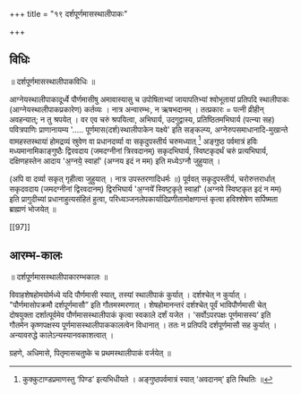+++
title = "१९ दर्शपूर्णमासस्थालीपाकः"

+++

## विधिः

॥ दर्शपूर्णमासस्थालीपाकविधिः ॥

आग्नेयस्थालीपाकादूर्ध्वे पौर्णमासीषु अमावास्यासु च उपोषिताभ्यां जायापतिभ्यां श्वोभूतायां प्रतिपदि स्थालीपाकः (आग्नेयस्थालीपाकप्रकारेण) कर्तव्यः । नात्र अन्वारम्भः, न ऋषभदानम् । तत्प्रकारः = पत्नी व्रीहीन् अवहन्यात्; न तु श्रपयेत् । वर एव चरुं श्रपयित्वा, अभिघार्य, उदगुद्वास्य, प्रतिष्ठितमभिघार्य (पत्न्या सह) पवित्रपाणिः प्राणानायम्य '..... पूर्णमास(दर्श)स्थालीपाकेन यक्ष्ये' इति सङ्कल्प्य, अग्नेरुपसमाधानादि-मुखान्ते वामहस्तस्थायां होमद्रव्यं स्रुवेण वा प्रधानदर्व्या वा सकृदुपस्तीर्य चरुमध्यात् [^1] अङ्गुष्ठ पर्वमात्रं हविः मध्यमानामिकाङ्गुष्ठैः द्विरवदाय (जमदग्नीनां त्रिरवदानम्) सकृदभिघार्य, स्विष्टकृदर्थं चरुं प्रत्यभिघार्य, दक्षिणहस्तेन आदाय 'अ॒ग्नये॒ स्वाहा᳚' (अग्नय इदं न मम) इति मध्येऽग्नौ जुहुयात् । 

[^1]: कुक्कुटाण्डप्रमाणस्तु ‘पिण्ड’ इत्यभिधीयते ।  अङ्गुष्ठपर्वमात्रं स्यात् ‘अवदानम्’ इति स्थितिः ॥

(अपि वा दर्व्या सकृत् गृहीत्वा जुहुयात् । नात्र उपस्तरणादिधर्मः ॥) पूर्ववत् सकृदुपस्तीर्य, चरोरुत्तरार्धात् सकृदवदाय (जमदग्नीनां द्विरवदानम्) द्विरभिघार्य 'अ॒ग्नये᳚ स्विष्ट॒कृते॒ स्वाहा᳚' (अग्नये स्विष्टकृत इदं न मम) इति प्रागुदीच्यां प्रधानाहुत्यसंहितं हुत्वा, परिध्यञ्जनलेपकार्यादिप्रणीतामोक्षणान्तं कृत्वा हविश्शेषेण सर्पिष्मता ब्राह्मणं भोजयेत् ॥ 

[[97]]

## आरम्भ-कालः

॥ दर्शपूर्णमासस्थालीपाकारम्भकालः ॥ 

विवाहशेषहोमयोर्मध्ये यदि पौर्णमासी स्यात्, तस्यां स्थालीपाकं कुर्यात् । दर्शश्चेत् न कुर्यात् । "पौर्णमासोपक्रमौ दर्शपूर्णमासौ” इति गौतमस्मरणात् । शेषहोमानन्तरं दर्शश्चेत् पूर्वं भाविपौर्णमासी चेत् दोषयुक्ता दर्शात्पूर्वमेव पौर्णमासस्थालीपाकं कृत्वा स्वकाले दर्शं यजेत । 'सर्वोऽपरपक्षः पूर्णमासस्य’ इति गौतमेन कृष्णपक्षस्य पूर्णमासस्थालीपाककालत्वेन विधानात् । ततः न प्रतिपदि दर्शपूर्णमासौ सह कुर्यात् । अन्यावरुद्धे कालेऽन्यस्यानवकाशत्वात् ।

ग्रहणे, अधिमासे, पितृमासचतुष्के च प्रथमस्थालीपाकं वर्जयेत् ॥